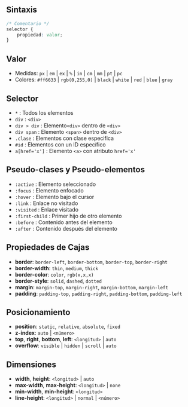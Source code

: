 

## Sintaxis
```css
/* Comentario */
selector {
    propiedad: valor;
}
```

## Valor
- Medidas: `px` | `em` | `ex` | `%` | `in` | `cm` | `mm` | `pt` | `pc`
- Colores: `#ff6633` | `rgb(0,255,0)` | `black` | `white` | `red` | `blue` | `gray`

## Selector
- `*` : Todos los elementos
- `div` : `<div>`
- `div > div` : Elemento`<div>` dentro de `<div>`
- `div span` : Elemento `<span>` dentro de `<div>`
- `.clase` : Elementos con clase especifica
- `#id` : Elementos con un ID específico
- `a[href='x']` : Elemento `<a>` con atributo `href='x'`

## Pseudo-clases y Pseudo-elementos
- `:active` : Elemento seleccionado
- `:focus` : Elemento enfocado
- `:hover` : Elemento bajo el cursor
- `:link` : Enlace no visitado
- `:visited` : Enlace visitado
- `:first-child` : Primer hijo de otro elemento
- `:before` : Contenido antes del elemento
- `:after` : Contenido después del elemento

## Propiedades de Cajas
- **border**: `border-left`, `border-bottom`, `border-top`, `border-right`
- **border-width**: `thin`, `medium`, `thick`
- **border-color**: `color`, `rgb(x,x,x)`
- **border-style**: `solid`, `dashed`, `dotted`
- **margin**: `margin-top`, `margin-right`, `margin-bottom`, `margin-left`
- **padding**: `padding-top`, `padding-right`, `padding-bottom`, `padding-left`

## Posicionamiento
- **position**: `static`, `relative`, `absolute`, `fixed`
- **z-index**: `auto` | `<número>`
- **top**, **right**, **bottom**, **left**: `<longitud>` | `auto`
- **overflow**: `visible` | `hidden` | `scroll` | `auto`

## Dimensiones
- **width**, **height**: `<longitud>` | `auto`
- **max-width**, **max-height**: `<longitud>` | `none`
- **min-width**, **min-height**: `<longitud>`
- **line-height**: `<longitud>` | `normal` | `<número>`
